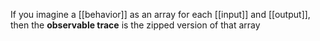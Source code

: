 If you imagine a [[behavior]] as an array for each [[input]] and [[output]], then the **observable trace** is the zipped version of that array